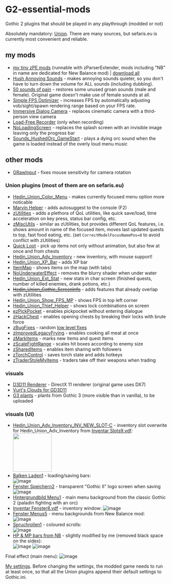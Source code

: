 # G2-essential-mods
Gothic 2 plugins that should be played in any playthrough (modded or not)

Absolutely mandatory: [Union](https://www.sefaris.eu/union/plugins). There are many sources, but sefaris.eu is currently most convenient and reliable.

## my mods
- [my tiny zPE mods](https://github.com/the-overdriven/G2-my-zPE-mods) (runnable with zParserExtender, mods including "NB" in name are dedicated for New Balance mod) | [download all](https://github.com/the-overdriven/G2-my-zPE-mods/archive/refs/heads/main.zip)
- [Hush Annoying Sounds](https://www.nexusmods.com/gothic2/mods/39) - makes annoying sounds quieter, so you don't have to turn down the volume for ALL sounds (including dubbing).
- [50 sounds of pain](https://www.nexusmods.com/gothic2/mods/48) - restores some unused groan sounds (male and female). Original game doesn't make use of female sounds at all.
- [Simple FPS Optimizer](https://www.nexusmods.com/gothic2/mods/89) - increases FPS by automatically adjusting vob/sight/spawn rendering range based on your FPS rate.
- [Immersive Dialog Camera](https://github.com/the-overdriven/G2-essential-mods/blob/main/vdf/ImmersiveDialogCamera.vdf) - replaces cinematic camera with a third-person view camera
- [Load-Free Recorder](https://www.nexusmods.com/gothic2/mods/90) (only when recording)
- [NoLoadingScreen](https://github.com/the-overdriven/g2-nb-install-guide/blob/main/plugins/NoLoadingScreen.vdf) - replaces the splash screen with an invisible image leaving only the progress bar
- [Sounds_HushedOrc_GameStart](https://github.com/the-overdriven/g2-nb-install-guide/blob/main/plugins/Sounds_HushedOrc_GameStart.mod) - plays a dying orc sound when the game is loaded instead of the overly loud menu music

## other mods
- [GRawInput](https://github.com/SaiyansKing/GRawInput/releases) - fixes mouse sensitivity for camera rotation

### Union plugins (most of them are on sefaris.eu)
- [Hedin_Union_Color_Menu](https://drive.google.com/drive/folders/1T_ADIdlwvWruW6tzxgt1rIwKIlKUjaLm) - makes currently focused menu option more noticable
- [Marvin Helper](https://steamcommunity.com/sharedfiles/filedetails/?id=2847617433) - adds autosuggest to the console (F2)
- [zUtilities](https://sefaris.eu/union/plugins) - adds a plethora of QoL utilities, like quick save/load, time acceleration on key press, status bar config, etc.
- [zMiscUtils](https://sefaris.eu/union/plugins) - similar as zUtilities, but provides different QoL features, i.e. shows amount in name of the focused item, moves last updated quests to top, fast food eating, etc. (set `CorrectModelFocusNamePos=0` to avoid conflict with zUtilities)
- [Quick Loot](https://www.sefaris.eu/union/plugins) - pick up items not only without animation, but also few at once and from chests
- [Hedin_Union_Adv_Inventory](https://www.sefaris.eu/union/plugins) - new inventory, with mouse support!
- [Hedin_Union_XP_Bar](https://www.sefaris.eu/union/plugins) - adds XP bar
- [ItemMap](https://www.sefaris.eu/union/plugins) - shows items on the map (with tabs)
- [NoUnderwaterEffect](https://www.sefaris.eu/union/plugins) - removes the blurry shader when under water
- [Hedin_Union_Ext_Stat](https://www.sefaris.eu/union/plugins) - new stats in char screen (finished quests, number of killed enemies, drank potions, etc.)
- ~~[Hedin_Union_Gothic_ScreenInfo](https://www.sefaris.eu/union/plugins)~~ - adds features that already overlap with zUtilities
- [Hedin_Union_Show_FPS_MP](https://www.sefaris.eu/union/plugins) - shows FPS in top left corner
- [Hedin_Union_Thief_Helper](https://www.sefaris.eu/union/plugins) - shows lock combinations on screen
- [ezPickPocket](https://www.sefaris.eu/union/plugins) - enables pickpocket without entering dialogue
- [zHackChest](https://www.sefaris.eu/union/plugins) - enables opening chests by breaking their locks with brute force
- [zBugFixes](https://www.sefaris.eu/union/plugins) - random [low level fixes](https://steamcommunity.com/sharedfiles/filedetails/?id=2849396194)
- [zImprovedLegacyFrying](https://www.sefaris.eu/union/plugins) - enables cooking all meat at once
- [zMarkItems](https://www.sefaris.eu/union/plugins) - marks new items and quest items
- [zScaleFightRange](https://www.sefaris.eu/union/plugins) - scales hit boxes according to enemy size
- [zSharedItems](https://www.sefaris.eu/union/plugins) - enables item sharing with followers
- [zTorchControl](https://www.sefaris.eu/union/plugins) - saves torch state and adds hotkeys
- [zTraderStoleMyItems](https://www.sefaris.eu/union/plugins) - traders take off their weapons when trading

### visuals
- [D3D11 Renderer](https://github.com/SaiyansKing/GD3D11) - DirectX 11 renderer (original game uses DX7)
- [Vurt's Clouds for GD3D11](https://www.nexusmods.com/gothic2/mods/95)
- [G3 plants]() - plants from Gothic 3 (more visible than in vanilla), to be uploaded

### visuals (UI)
- [Hedin_Union_Adv_Inventory_INV_NEW_SLOT-C](https://github.com/the-overdriven/G2-essential-mods/blob/main/vdf/Hedin_Union_Adv_Inventory_INV_NEW_SLOT-C.vdf) - inventory slot overwrite for Hedin_Union_Adv_Inventory from
[Inventar Slots9.vdf](https://github.com/the-overdriven/G2-essential-mods/blob/main/vdf/%5BDesign%5D%20Inventar%20Slots9.vdf): <img src="https://github.com/user-attachments/assets/76ab5e8e-bc05-4525-b490-2a6f81a8d8b4" width="120px">
- [Balken Laden1](https://github.com/the-overdriven/G2-essential-mods/blob/main/vdf/%5BDesign%5D%20Balken%20Laden1.vdf) - loading/saving bars:  
![image](https://github.com/user-attachments/assets/599d3d24-b94f-407a-a9b4-fba9bd16aa74)
- [Fenster Speichern2](https://github.com/the-overdriven/G2-essential-mods/blob/main/vdf/%5BDesign%5D%20Fenster%20Speichern2.vdf) - transparent "Gothic II" logo screen when saving
![image](https://github.com/user-attachments/assets/c155fb8a-3bf6-40b9-9488-427ded990ee6)
- [Hintergrundbild Menu1](https://github.com/the-overdriven/G2-essential-mods/blob/main/vdf/%5BDesign%5D%20Hintergrundbild%20Menu1.vdf) - main menu background from the classic Gothic 2 (paladin fighting with an orc)
- [Inventar Fenster8.vdf](https://github.com/the-overdriven/G2-essential-mods/blob/main/vdf/%5BDesign%5D%20Inventar%20Fenster8.vdf) - inventory window:
![image](https://github.com/user-attachments/assets/f0f03d23-6249-4920-b017-cfb56634b9b5)
- [Fenster Menus5](https://github.com/the-overdriven/G2-essential-mods/blob/main/vdf/%5BDesign%5D%20Fenster%20Menus5.vdf) - menu backgrounds from New Balance mod:  
![image](https://github.com/user-attachments/assets/32ecbef0-45ef-48b9-b1e5-c1a1ebcf6429)
- [Spruchrollen1](https://github.com/the-overdriven/G2-essential-mods/blob/main/vdf/%5BAllerlei%5D%20Spruchrollen1.vdf) - coloured scrolls:  
![image](https://github.com/user-attachments/assets/6793ce04-1b36-4890-9498-4f7b5499d841)
- [HP & MP bars from NB](https://github.com/the-overdriven/G2-essential-mods/blob/main/vdf/NB_HP_MP_bars.vdf) - slightly modified by me (removed black space on the sides):  
![image](https://github.com/user-attachments/assets/95dbfd54-6f43-4653-8e66-0106bed4e197)
![image](https://github.com/user-attachments/assets/b16628ca-d618-445c-a9e0-fe8d913417f7)

Final effect (main menu):
![image](https://github.com/user-attachments/assets/7dbefa26-5826-480a-b1b4-c1fa5226530b)


[My settings](https://github.com/the-overdriven/G2-ini-fixer). Before changing the settings, the modded game needs to run at least once, so that all the Union plugins append their default settings to Gothic.ini.
